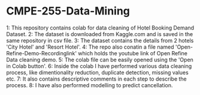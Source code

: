 # CMPE-255-Data-Mining
1: This repository contains colab for data cleaning of Hotel Booking Demand Dataset.
2: The dataset is downloaded from Kaggle.com and is saved in the same repository in csv file.
3: The dataset contains the details from 2 hotels 'City Hotel' and 'Resort Hotel'.
4: The repo also conatin a file named 'Open-Refine-Demo-Recordinglink' which holds the youtube link of Open Refine Data cleaning demo.
5: The colab file can be easily opened using the 'Open in Colab button'.
6: Inside the colab I have performed various data cleaning process, like dimentionality reduction, duplicate detection, missing values etc.
7: It also contains descriptive comments in each step to describe the process.
8: I have also performed modelling to predict cancellation.

